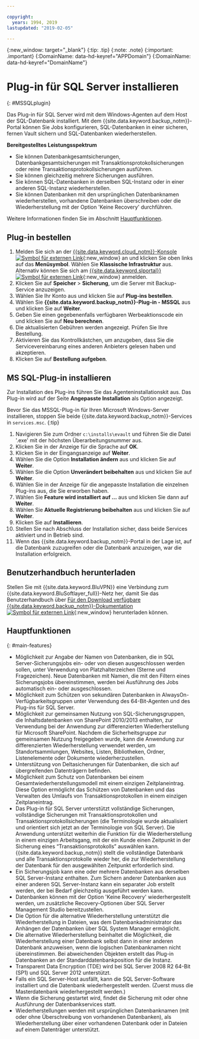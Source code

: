 ```yaml
---

copyright:
  years: 1994, 2019
lastupdated: "2019-02-05"

---
```

{:new_window: target="_blank"}
{:tip: .tip}
{:note: .note}
{:important: .important}
{:DomainName: data-hd-keyref="APPDomain"}
{:DomainName: data-hd-keyref="DomainName"}

# Plug-in für SQL Server installieren
{: #MSSQLplugin}

Das Plug-in für SQL Server wird mit dem Windows-Agenten auf dem Host der SQL-Datenbank installiert. Mit dem {{site.data.keyword.backup_notm}}-Portal können Sie Jobs konfigurieren, SQL-Datenbanken in einer sicheren, fernen Vault sichern und SQL-Datenbanken wiederherstellen.

**Bereitgestelltes Leistungsspektrum**

- Sie können Datenbankgesamtsicherungen, Datenbankgesamtsicherungen mit Transaktionsprotokollsicherungen oder reine Transaktionsprotokollsicherungen ausführen.
- Sie können gleichzeitig mehrere Sicherungen ausführen.
- Sie können SQL-Datenbanken in derselben SQL-Instanz oder in einer anderen SQL-Instanz wiederherstellen.
- Sie können Datenbanken mit den ursprünglichen Datenbanknamen wiederherstellen, vorhandene Datenbanken überschreiben oder die Wiederherstellung mit der Option 'Keine Recovery' durchführen.

Weitere Informationen finden Sie im Abschnitt [Hauptfunktionen](#main-featues).

## Plug-in bestellen

1. Melden Sie sich an der [{{site.data.keyword.cloud_notm}}-Konsole ![Symbol für externen Link](../../icons/launch-glyph.svg "Symbol für externen Link")](https://{DomainName}/){:new_window} an und klicken Sie oben links auf das **Menüsymbol**. Wählen Sie **Klassische Infrastruktur** aus.<br/>
   Alternativ können Sie sich am [{{site.data.keyword.slportal}} ![Symbol für externen Link](../../icons/launch-glyph.svg "Symbol für externen Link")](https://control.softlayer.com/){:new_window} anmelden.
2. Klicken Sie auf **Speicher** > **Sicherung**, um die Server mit Backup-Service anzuzeigen.
3. Wählen Sie Ihr Konto aus und klicken Sie auf **Plug-ins bestellen**.
4. Wählen Sie **{{site.data.keyword.backup_notm}}-Plug-in - MSSQL** aus und klicken Sie auf **Weiter**.
5. Geben Sie einen gegebenenfalls verfügbaren Werbeaktionscode ein und klicken Sie auf **Neu berechnen**.
6. Die aktualisierten Gebühren werden angezeigt. Prüfen Sie Ihre Bestellung.
7. Aktivieren Sie das Kontrollkästchen, um anzugeben, dass Sie die Servicevereinbarung eines anderen Anbieters gelesen haben und akzeptieren.
8. Klicken Sie auf **Bestellung aufgeben**.

## MS SQL-Plug-in installieren

Zur Installation des Plug-ins führen Sie das Agenteninstallationskit aus. Das Plug-in wird auf der Seite **Angepasste Installation** als Option angezeigt.

Bevor Sie das MSSQL-Plug-in für Ihren Microsoft Windows-Server installieren, stoppen Sie beide {{site.data.keyword.backup_notm}}-Services in `services.msc`.
{:tip}

1. Navigieren Sie zum Ordner `c:\installs\evault` und führen Sie die Datei '.exe' mit der höchsten Überarbeitungsnummer aus.
2. Klicken Sie in der Anzeige für die Sprache auf **OK**.
3. Klicken Sie in der Eingangsanzeige auf **Weiter**.
4. Wählen Sie die Option **Installation ändern** aus und klicken Sie auf **Weiter**.
5. Wählen Sie die Option **Unverändert beibehalten** aus und klicken Sie auf **Weiter**.
6. Wählen Sie in der Anzeige für die angepasste Installation die einzelnen Plug-ins aus, die Sie erworben haben.
7. Wählen Sie **Feature wird installiert auf ...** aus und klicken Sie dann auf **Weiter**.
8. Wählen Sie **Aktuelle Registrierung beibehalten** aus und klicken Sie auf **Weiter**.
9. Klicken Sie auf **Installieren**.
10. Stellen Sie nach Abschluss der Installation sicher, dass beide Services aktiviert und in Betrieb sind.
11. Wenn das {{site.data.keyword.backup_notm}}-Portal in der Lage ist, auf die Datenbank zuzugreifen oder die Datenbank anzuzeigen, war die Installation erfolgreich.

## Benutzerhandbuch herunterladen

Stellen Sie mit {{site.data.keyword.BluVPN}} eine Verbindung zum {{site.data.keyword.BluSoftlayer_full}}-Netz her, damit Sie das Benutzerhandbuch über [Für den Download verfügbare {{site.data.keyword.backup_notm}}-Dokumentation![Symbol für externen Link](../../icons/launch-glyph.svg "Symbol für externen Link")](http://downloads.service.softlayer.com/evault/Documentation/){:new_window} herunterladen können.

## Hauptfunktionen
{: #main-features}

- Möglichkeit zur Angabe der Namen von Datenbanken, die in SQL Server-Sicherungsjobs ein- oder von diesen ausgeschlossen werden sollen, unter Verwendung von Platzhalterzeichen (Sterne und Fragezeichen). Neue Datenbanken mit Namen, die mit den Filtern eines Sicherungsjobs übereinstimmen, werden bei Ausführung des Jobs automatisch ein- oder ausgeschlossen.
- Möglichkeit zum Schützen von sekundären Datenbanken in AlwaysOn-Verfügbarkeitsgruppen unter Verwendung des 64-Bit-Agenten und des Plug-ins für SQL Server.
- Möglichkeit zur gemeinsamen Nutzung von SQL-Sicherungsgruppen, die Inhaltsdatenbanken von SharePoint 2010/2013 enthalten, zur Verwendung bei der Anwendung zur differenzierten Wiederherstellung für Microsoft SharePoint. Nachdem die Sicherheitsgruppe zur gemeinsamen Nutzung freigegeben wurde, kann die Anwendung zur differenzierten Wiederherstellung verwendet werden, um Standortsammlungen, Websites, Listen, Bibliotheken, Ordner, Listenelemente oder Dokumente wiederherzustellen.
- Unterstützung von Deltasicherungen für Datenbanken, die sich auf übergreifenden Datenträgern befinden.
- Möglichkeit zum Schutz von Datenbanken bei einem Gesamtwiederherstellungsmodell mit einem einzigen Zeitplaneintrag. Diese Option ermöglicht das Schützen von Datenbanken und das Verwalten des Umlaufs von Transaktionsprotokollen in einem einzigen Zeitplaneintrag.
- Das Plug-in für SQL Server unterstützt vollständige Sicherungen, vollständige Sicherungen mit Transaktionsprotokollen und Transaktionsprotokollsicherungen (die Terminologie wurde aktualisiert und orientiert sich jetzt an der Terminologie von SQL Server). Die Anwendung unterstützt weiterhin die Funktion für die Wiederherstellung in einem einzigen Arbeitsgang, mit der ein Kunde einen Zeitpunkt in der Sicherung eines “Transaktionsprotokolls” auswählen kann. {{site.data.keyword.backup_notm}} stellt die vollständige Datenbank und alle Transaktionsprotokolle wieder her, die zur Wiederherstellung der Datenbank für den ausgewählten Zeitpunkt erforderlich sind.
- Ein Sicherungsjob kann eine oder mehrere Datenbanken aus derselben SQL Server-Instanz enthalten. Zum Sichern anderer Datenbanken aus einer anderen SQL Server-Instanz kann ein separater Job erstellt werden, der bei Bedarf gleichzeitig ausgeführt werden kann.
- Datenbanken können mit der Option 'Keine Recovery' wiederhergestellt werden, um zusätzliche Recovery-Optionen über SQL Server Management Studio bereitzustellen.
- Die Option für die alternative Wiederherstellung unterstützt die Wiederherstellung in Dateien, was dem Datenbankadministrator das Anhängen der Datenbanken über SQL System Manager ermöglicht.
- Die alternative Wiederherstellung beinhaltet die Möglichkeit, die Wiederherstellung einer Datenbank selbst dann in einer anderen Datenbank anzuweisen, wenn die logischen Datenbanknamen nicht übereinstimmen. Bei abweichenden Objekten erstellt das Plug-in Datenbanken an der Standarddatenbankposition für die Instanz.
- Transparent Data Encryption (TDE) wird bei SQL Server 2008 R2 64-Bit (SP1) und SQL Server 2012 unterstützt.
- Falls ein SQL Server-Host ausfällt, kann die SQL Server-Software installiert und die Datenbank wiederhergestellt werden. (Zuerst muss die Masterdatenbank wiederhergestellt werden.)
- Wenn die Sicherung gestartet wird, findet die Sicherung mit oder ohne Ausführung der Datenbankservices statt.
- Wiederherstellungen werden mit ursprünglichen Datenbanknamen (mit oder ohne Überschreibung von vorhandenen Datenbanken), als Wiederherstellung über einer vorhandenen Datenbank oder in Dateien auf einem Datenträger unterstützt.

